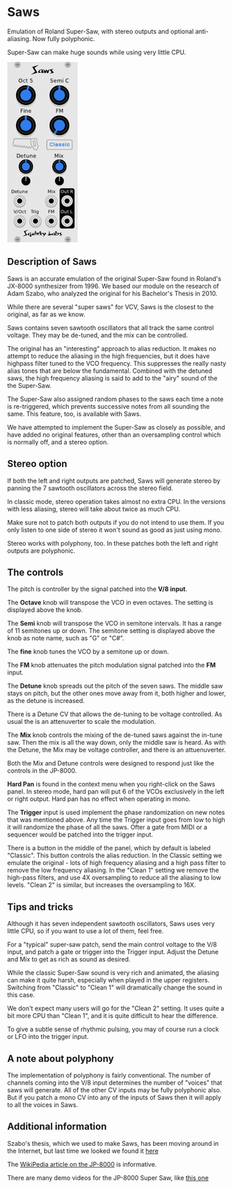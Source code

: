 # Saws
Emulation of Roland Super-Saw, with stereo outputs and optional anti-aliasing. Now fully polyphonic.

Super-Saw can make huge sounds while using very little CPU.

![Saws Panel](./saws-panel.png)

## Description of Saws

Saws is an accurate emulation of the original Super-Saw found in Roland's JX-8000 synthesizer from 1996. We based our module on the research of Adam Szabo, who analyzed the original for his Bachelor's Thesis in 2010.

While there are several "super saws" for VCV, Saws is the closest to the original, as far as we know.

Saws contains seven sawtooth oscillators that all track the same control voltage. They may be de-tuned, and the mix can be controlled.

The original has an "interesting" approach to alias reduction. It makes no attempt to reduce the aliasing in the high frequencies, but it does have highpass filter tuned to the VCO frequency. This suppresses the really nasty alias tones that are below the fundamental. Combined with the detuned saws, the high frequency aliasing is said to add to the "airy" sound of the the Super-Saw.

The Super-Saw also assigned random phases to the saws each time a note is re-triggered, which prevents successive notes from all sounding the same. This feature, too, is available with Saws.

We have attempted to implement the Super-Saw as closely as possible, and have added no original features, other than an oversampling control which is normally off, and a stereo option.

## Stereo option

If both the left and right outputs are patched, Saws will generate stereo by panning the 7 sawtooth oscillators across the stereo field.

In classic mode, stereo operation takes almost no extra CPU. In the versions with less aliasing, stereo will take about twice as much CPU.

Make sure not to patch both outputs if you do not intend to use them. If you only listen to one side of stereo it won't sound as good as just using mono.

Stereo works with polyphony, too. In these patches both the left and right outputs are polyphonic.

## The controls

The pitch is controller by the signal patched into the **V/8 input**.

The **Octave** knob will transpose the VCO in even octaves. The setting is displayed above the knob.

The **Semi** knob will transpose the VCO in semitone intervals. It has a range of 11 semitones up or down. The semitone setting is displayed above the knob as note name, such as "G" or "C#".

The **fine** knob tunes the VCO by a semitone up or down.

The **FM** knob attenuates the pitch modulation signal patched into the **FM** input.

The **Detune** knob spreads out the pitch of the seven saws. The middle saw stays on pitch, but the other ones move away from it, both higher and lower, as the detune is increased.

There is a Detune CV that allows the de-tuning to be voltage controlled. As usual the is an attenuverter to scale the modulation.

The **Mix** knob controls the mixing of the de-tuned saws against the in-tune saw. Then the mix is all the way down, only the middle saw is heard. As with the Detune, the Mix may be voltage controller, and there is an attuenuverter.

Both the Mix and Detune controls were designed to respond just like the controls in the JP-8000.

**Hard Pan** is found in the context menu when you right-click on the Saws panel. In stereo mode, hard pan will put 6 of the VCOs exclusively in the left or right output. Hard pan has no effect when operating in mono.

The **Trigger** input is used implement the phase randomization on new notes that was mentioned above. Any time the Trigger input goes from low to high it will randomize the phase of all the saws. Ofter a gate from MIDI or a sequencer would be patched into the trigger input.

There is a button in the middle of the panel, which by default is labeled "Classic". This button controls the alias reduction. In the Classic setting we emulate the original - lots of high frequency aliasing and a high pass filter to remove the low frequency aliasing. In the "Clean 1" setting we remove the high-pass filters, and use 4X oversampling to reduce all the aliasing to low levels. "Clean 2" is similar, but increases the oversampling to 16X.

## Tips and tricks

Although it has seven independent sawtooth oscillators, Saws uses very little CPU, so if you want to use a lot of them, feel free.

For a "typical" super-saw patch, send the main control voltage to the V/8 input, and patch a gate or trigger into the Trigger input. Adjust the Detune and Mix to get as rich as sound as desired.

While the classic Super-Saw sound is very rich and animated, the aliasing can make it quite harsh, especially when played in the upper registers. Switching from "Classic" to "Clean 1" will dramatically change the sound in this case.

We don't expect many users will go for the "Clean 2" setting. It uses quite a bit more CPU than "Clean 1", and it is quite difficult to hear the difference.

To give a subtle sense of rhythmic pulsing, you may of course run a clock or LFO into the trigger input.

## A note about polyphony

The implementation of polyphony is fairly conventional. The number of channels coming into the V/8 input determines the number of "voices" that saws will generate. All of the other CV inputs may be fully polyphonic also. But if you patch a mono CV into any of the inputs of Saws then it will apply to all the voices in Saws.

## Additional information

Szabo's thesis, which we used to make Saws, has been moving around in the Internet, but last time we looked we found it [here](https://pdfs.semanticscholar.org/1852/250068e864215dd7f12755cf00636868a251.pdf)

The [WikiPedia article on the JP-8000](https://en.wikipedia.org/wiki/Roland_JP-8000) is informative.

There are many demo videos for the JP-8000 Super Saw, like [this one](https://www.youtube.com/watch?v=D0eTgyRkdDU)
